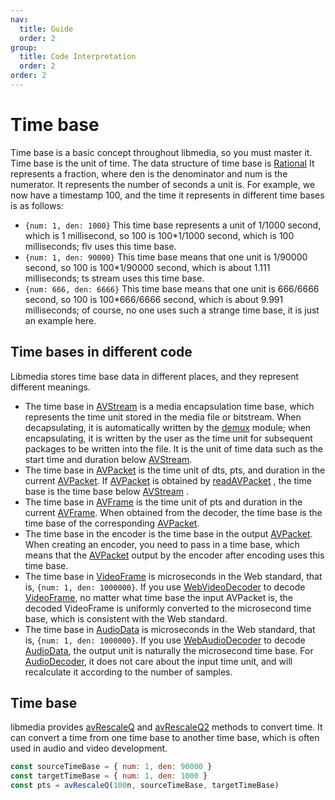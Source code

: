 ```yaml
---
nav:
  title: Guide
  order: 2
group:
  title: Code Interpretation
  order: 2
order: 2
---
```

# Time base

Time base is a basic concept throughout libmedia, so you must master it. Time base is the unit of time. The data structure of time base is [Rational](https://zhaohappy.github.io/libmedia/docs/libmedia_api/classes/avutil_struct_rational.Rational.html) It represents a fraction, where den is the denominator and num is the numerator. It represents the number of seconds a unit is. For example, we now have a timestamp 100, and the time it represents in different time bases is as follows:

- ```{num: 1, den: 1000}``` This time base represents a unit of 1/1000 second, which is 1 millisecond, so 100 is 100*1/1000 second, which is 100 milliseconds; flv uses this time base.
- ```{num: 1, den: 90000}``` This time base means that one unit is 1/90000 second, so 100 is 100*1/90000 second, which is about 1.111 milliseconds; ts stream uses this time base.
- ```{num: 666, den: 6666}``` This time base means that one unit is 666/6666 second, so 100 is 100*666/6666 second, which is about 9.991 milliseconds; of course, no one uses such a strange time base, it is just an example here.

## Time bases in different code

Libmedia stores time base data in different places, and they represent different meanings.

- The time base in [AVStream](https://zhaohappy.github.io/libmedia/docs/libmedia_api/classes/avutil_AVStream.AVStream.html) is a media encapsulation time base, which represents the time unit stored in the media file or bitstream. When decapsulating, it is automatically written by the [demux](https://zhaohappy.github.io/libmedia/docs/libmedia_api/modules/avformat_demux.html) module; when encapsulating, it is written by the user as the time unit for subsequent packages to be written into the file. It is the unit of time data such as the start time and duration below [AVStream](https://zhaohappy.github.io/libmedia/docs/libmedia_api/classes/avutil_AVStream.AVStream.html).
- The time base in [AVPacket](https://zhaohappy.github.io/libmedia/docs/libmedia_api/classes/avutil_struct_avpacket.AVPacket.html) is the time unit of dts, pts, and duration in the current [AVPacket](https://zhaohappy.github.io/libmedia/docs/libmedia_api/classes/avutil_struct_avpacket.AVPacket.html). If [AVPacket](https://zhaohappy.github.io/libmedia/docs/libmedia_api/classes/avutil_struct_avpacket.AVPacket.html) is obtained by [readAVPacket](https://zhaohappy.github.io/libmedia/docs/libmedia_api/functions/avformat_demux.readAVPacket.html) , the time base is the time base below [AVStream](https://zhaohappy.github.io/libmedia/docs/libmedia_api/classes/avutil_AVStream.AVStream.html) .
- The time base in [AVFrame](https://zhaohappy.github.io/libmedia/docs/libmedia_api/classes/avutil_struct_avframe.AVFrame.html) is the time unit of pts and duration in the current [AVFrame](https://zhaohappy.github.io/libmedia/docs/libmedia_api/classes/avutil_struct_avframe.AVFrame.html). When obtained from the decoder, the time base is the time base of the corresponding [AVPacket](https://zhaohappy.github.io/libmedia/docs/libmedia_api/classes/avutil_struct_avpacket.AVPacket.html).
- The time base in the encoder is the time base in the output [AVPacket](https://zhaohappy.github.io/libmedia/docs/libmedia_api/classes/avutil_struct_avpacket.AVPacket.html). When creating an encoder, you need to pass in a time base, which means that the [AVPacket](https://zhaohappy.github.io/libmedia/docs/libmedia_api/classes/avutil_struct_avpacket.AVPacket.html) output by the encoder after encoding uses this time base.
- The time base in [VideoFrame](https://developer.mozilla.org/en-US/docs/Web/API/VideoFrame) is microseconds in the Web standard, that is, ```{num: 1, den: 1000000}```. If you use [WebVideoDecoder](https://zhaohappy.github.io/libmedia/docs/libmedia_api/classes/avcodec_webcodec_VideoDecoder.WebVideoDecoder.html) to decode [VideoFrame](https://developer.mozilla.org/en-US/docs/Web/API/VideoFrame), no matter what time base the input AVPacket is, the decoded VideoFrame is uniformly converted to the microsecond time base, which is consistent with the Web standard.
- The time base in [AudioData](https://developer.mozilla.org/en-US/docs/Web/API/AudioData) is microseconds in the Web standard, that is, ```{num: 1, den: 1000000}```. If you use [WebAudioDecoder](https://zhaohappy.github.io/libmedia/docs/libmedia_api/classes/avcodec_webcodec_AudioDecoder.WebAudioDecoder.html) to decode [AudioData](https://developer.mozilla.org/en-US/docs/Web/API/AudioData), the output unit is naturally the microsecond time base. For [AudioDecoder](https://developer.mozilla.org/en-US/docs/Web/API/AudioDecoder), it does not care about the input time unit, and will recalculate it according to the number of samples.

## Time base 

libmedia provides [avRescaleQ](https://zhaohappy.github.io/libmedia/docs/libmedia_api/functions/avutil_util_rational.avRescaleQ.html) and [avRescaleQ2](https://zhaohappy.github.io/libmedia/docs/libmedia_api/functions/avutil_util_rational.avRescaleQ2.html) methods to convert time. It can convert a time from one time base to another time base, which is often used in audio and video development.

```javascript
const sourceTimeBase = { num: 1, den: 90000 }
const targetTimeBase = { num: 1, den: 1000 }
const pts = avRescaleQ(100n, sourceTimeBase, targetTimeBase)
```

